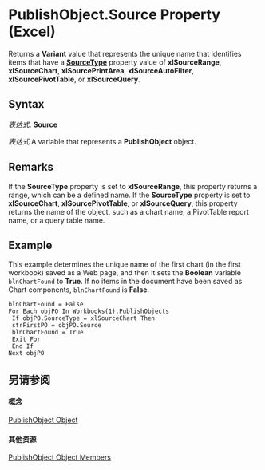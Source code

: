 
# PublishObject.Source Property (Excel)

Returns a  **Variant** value that represents the unique name that identifies items that have a **[SourceType](4d22915d-c5a3-c06f-85dc-3c6394644cec.md)** property value of **xlSourceRange**, **xlSourceChart**, **xlSourcePrintArea**, **xlSourceAutoFilter**, **xlSourcePivotTable**, or **xlSourceQuery**.


## Syntax

 _表达式_. **Source**

 _表达式_ A variable that represents a **PublishObject** object.


## Remarks

If the  **SourceType** property is set to **xlSourceRange**, this property returns a range, which can be a defined name. If the **SourceType** property is set to **xlSourceChart**, **xlSourcePivotTable**, or **xlSourceQuery**, this property returns the name of the object, such as a chart name, a PivotTable report name, or a query table name.


## Example

This example determines the unique name of the first chart (in the first workbook) saved as a Web page, and then it sets the  **Boolean** variable `blnChartFound` to **True**. If no items in the document have been saved as Chart components, `blnChartFound` is **False**.


```
blnChartFound = False 
For Each objPO In Workbooks(1).PublishObjects 
 If objPO.SourceType = xlSourceChart Then 
 strFirstPO = objPO.Source 
 blnChartFound = True 
 Exit For 
 End If 
Next objPO
```


## 另请参阅


#### 概念


[PublishObject Object](da719d86-b65b-3bbd-c0fc-8b3113777540.md)
#### 其他资源


[PublishObject Object Members](http://msdn.microsoft.com/library/3091c7b1-69f2-d523-7a43-1a72837f96d6%28Office.15%29.aspx)